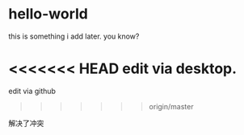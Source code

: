 # hello-world


this is something i add later. you know?

<<<<<<< HEAD
edit via desktop.
=======

edit via github
>>>>>>> origin/master

解决了冲突
